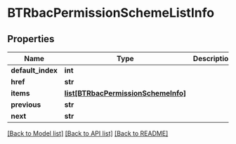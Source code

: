 # BTRbacPermissionSchemeListInfo

## Properties
Name | Type | Description | Notes
------------ | ------------- | ------------- | -------------
**default_index** | **int** |  | [optional] 
**href** | **str** |  | [optional] 
**items** | [**list[BTRbacPermissionSchemeInfo]**](BTRbacPermissionSchemeInfo.md) |  | [optional] 
**previous** | **str** |  | [optional] 
**next** | **str** |  | [optional] 

[[Back to Model list]](../README.md#documentation-for-models) [[Back to API list]](../README.md#documentation-for-api-endpoints) [[Back to README]](../README.md)


